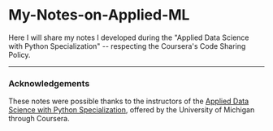 # My-Notes-on-Applied-ML
Here I will share my notes I developed during the "Applied Data Science with Python Specialization" -- respecting the  Coursera's Code Sharing Policy.

---

### Acknowledgements

These notes were possible thanks to the instructors of the [Applied Data Science with Python Specialization](https://www.coursera.org/specializations/data-science-python), offered by the University of Michigan through Coursera.
